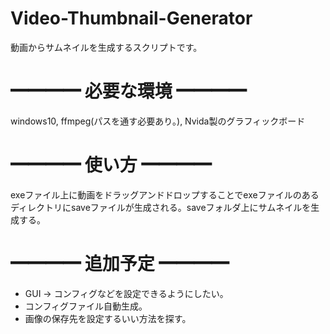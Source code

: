 # Video-Thumbnail-Generator
動画からサムネイルを生成するスクリプトです。 
# ━━━━ 必要な環境 ━━━━  
windows10, ffmpeg(パスを通す必要あり。), Nvida製のグラフィックボード
# ━━━━  使い方  ━━━━  
exeファイル上に動画をドラッグアンドドロップすることでexeファイルのあるディレクトリにsaveファイルが生成される。saveフォルダ上にサムネイルを生成する。


# ━━━━ 追加予定 ━━━━
- GUI -> コンフィグなどを設定できるようにしたい。
- コンフィグファイル自動生成。
- 画像の保存先を設定するいい方法を探す。